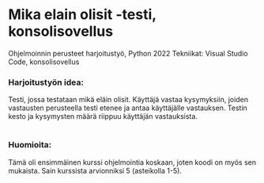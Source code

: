 # Mika elain olisit -testi, konsolisovellus
Ohjelmoinnin perusteet harjoitustyö, Python 2022
Tekniikat: Visual Studio Code, konsolisovellus

 ### Harjoitustyön idea:

Testi, jossa testataan mikä eläin olisit.
Käyttäjä vastaa kysymyksiin, joiden vastausten perusteella testi etenee ja antaa käyttäjälle vastauksen.
Testin kesto ja kysymysten määrä riippuu käyttäjän vastauksista.

#
### Huomioita:

Tämä oli ensimmäinen kurssi ohjelmointia koskaan, joten koodi on myös sen mukaista. Sain kurssista arvionniksi 5 (asteikolla 1-5).
